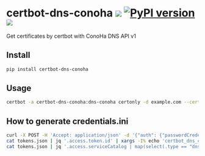 # certbot-dns-conoha [![][circleci-badge]][circleci] [![PyPI version][pypi-badge]][pypi] [![][docker-hub-build-status-badge]][docker-hub]

Get certificates by certbot with ConoHa DNS API v1

Install
---
```sh
pip install certbot-dns-conoha
```

Usage
---
```sh
certbot -a certbot-dns-conoha:dns-conoha certonly -d example.com --certbot-dns-conoha:dns-conoha-credentials credentials.ini
```

How to generate credentials.ini
---
```sh
curl -X POST -H 'Accept: application/json' -d '{"auth": {"passwordCredentials": {"username": "<username>", "password": "<password>"}, "tenantId": "<tenantId>"}}' https://identity.tyo1.conoha.io/v2.0/tokens -o tokens.json
cat tokens.json | jq '.access.token.id' | xargs -I% echo 'certbot_dns_conoha:dns_conoha_auth_token = %' >> credentials.ini
cat tokens.json | jq '.access.serviceCatalog | map(select(.type == "dns")) | .[0].endpoints| map(select(.region == "tyo1")) | .[0] | .publicURL' | xargs -I% echo "certbot_dns_conoha:dns_conoha_dns_endpoint = %" >> credentials.ini
```

[pypi]: https://pypi.org/project/certbot-dns-conoha/
[pypi-badge]: https://badge.fury.io/py/certbot-dns-conoha.svg
[circleci]: https://circleci.com/gh/nakanokurenai/certbot-dns-conoha/tree/master
[circleci-badge]: https://circleci.com/gh/nakanokurenai/certbot-dns-conoha/tree/master.svg?style=svg
[docker-hub-build-status-badge]: https://img.shields.io/docker/build/nakanokurenai/certbot-dns-conoha.svg
[docker-hub]: https://hub.docker.com/r/nakanokurenai/certbot-dns-conoha/
